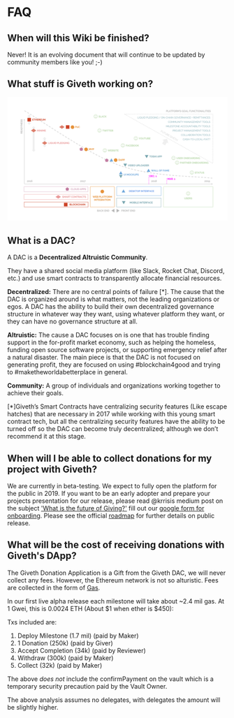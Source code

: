 # FAQ

## When will this Wiki be finished?

Never! It is an evolving document that will continue to be updated by community members like you! ;-)

## What stuff is Giveth working on?

![Giveth Timeline](../images/giveth-timeline.svg)

## What is a DAC?

A DAC is a **Decentralized Altruistic Community**.

They have a shared social media platform (like Slack, Rocket Chat, Discord, etc.) and use smart contracts to transparently allocate financial resources.

**Decentralized:** There are no central points of failure [*]. The cause that the DAC is organized around is what matters, not the leading organizations or egos. A DAC has the ability to build their own decentralized governance structure in whatever way they want, using whatever platform they want, or they can have no governance structure at all.

**Altruistic:** The cause a DAC focuses on is one that has trouble finding support in the for-profit market economy, such as helping the homeless, funding open source software projects, or supporting emergency relief after a natural disaster. The main piece is that the DAC is not focused on generating profit, they are focused on using #blockchain4good and trying to #maketheworldabetterplace in general.

**Community:** A group of individuals and organizations working together to achieve their goals.

[\*]Giveth’s Smart Contracts have centralizing security features (Like escape hatches) that are necessary in 2017 while working with this young smart contract tech, but all the centralizing security features have the ability to be turned off so the DAC can become truly decentralized; although we don’t recommend it at this stage.

<!--
## DAO Eth and Etc rescue
If you came to Giveth because the internet was referring you here to rescue your DAO tokens from the dissolved DAO, please refer to our [DAO rescue minisite](https://dao.giveth.io) for help. You should be able to get through the whole process with our collection of links on the minisite. If you still have questions, please ask in our [Slack](http://slack.giveth.io)-->

## When will I be able to collect donations for my project with Giveth?

We are currently in beta-testing. We expect to fully open the platform for the public in 2019. If you want to be an early adopter and prepare your projects presentation for our release, please read @krrisis medium post on the subject ['What is the future of Giving?'](https://medium.com/giveth/what-is-the-future-of-giving-d50446b0a0e4) fill out our [google form for onboarding](https://goo.gl/forms/jvdg6FDeT8Mel4VE2). Please see the official [roadmap](product-roadmap) for further details on public release.

## What will be the cost of receiving donations with Giveth's DApp?

The Giveth Donation Application is a Gift from the Giveth DAC, we will never collect any fees. However, the Ethereum network is not so alturistic. Fees are collected in the form of [Gas](https://myetherwallet.github.io/knowledge-base/gas/what-is-gas-ethereum.html).   

In our first live alpha release each milestone will take about ~2.4 mil gas. At 1 Gwei, this is 0.0024 ETH (About $1 when ether is $450):
  
Txs included are:
1. Deploy Milestone (1.7 mil) (paid by Maker)
2. 1 Donation (250k) (paid by Giver)
3. Accept Completion (34k) (paid by Reviewer)
4. Withdraw (300k) (paid by Maker)
5. Collect (32k) (paid by Maker)

The above *does not* include the confirmPayment on the vault which is a temporary security precaution paid by the Vault Owner.

The above analysis assumes no delegates, with delegates the amount will be slightly higher.
